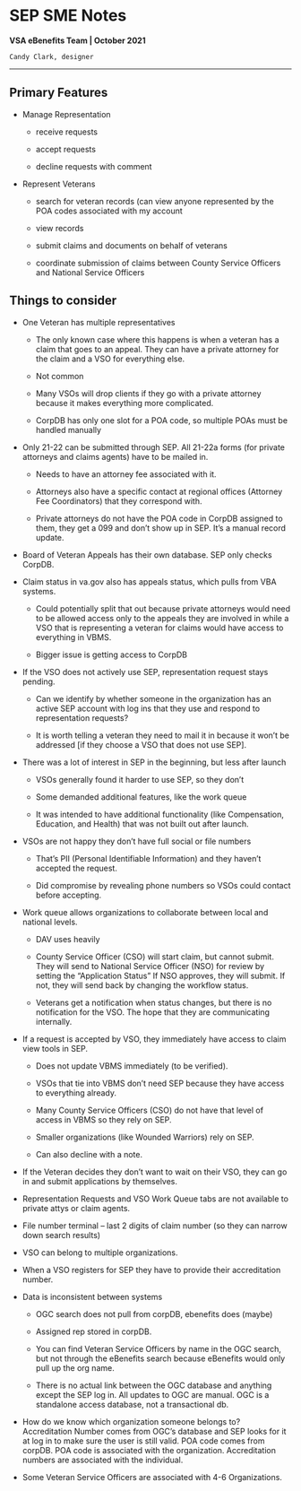 # SEP SME Notes 

**VSA eBenefits Team | October 2021** 

`Candy Clark, designer` 

--- 

 

## Primary Features 

- Manage Representation  

    - receive requests 

    - accept requests 

    - decline requests with comment 

- Represent Veterans 

    - search for veteran records (can view anyone represented by the POA codes associated with my account 

    - view records 

    - submit claims and documents on behalf of veterans 

    - coordinate submission of claims between County Service Officers and National Service Officers 

 

## Things to consider 

- One Veteran has multiple representatives 

    - The only known case where this happens is when a veteran has a claim that goes to an appeal. They can have a private attorney for the claim and a VSO for everything else. 

    - Not common 

    - Many VSOs will drop clients if they go with a private attorney because it makes everything more complicated. 

    - CorpDB has only one slot for a POA code, so multiple POAs must be handled manually 

- Only 21-22 can be submitted through SEP. All 21-22a forms (for private attorneys and claims agents) have to be mailed in. 

    - Needs to have an attorney fee associated with it. 

    - Attorneys also have a specific contact at regional offices (Attorney Fee Coordinators) that they correspond with.  

    - Private attorneys do not have the POA code in CorpDB assigned to them, they get a 099 and don’t show up in SEP. It’s a manual record update.  

- Board of Veteran Appeals has their own database. SEP only checks CorpDB. 

- Claim status in va.gov also has appeals status, which pulls from VBA systems.  

    - Could potentially split that out because private attorneys would need to be allowed access only to the appeals they are involved in while a VSO that is representing a veteran for claims would have access to everything in VBMS. 

    - Bigger issue is getting access to CorpDB 

- If the VSO does not actively use SEP, representation request stays pending. 

    - Can we identify by whether someone in the organization has an active SEP account with log ins that they use and respond to representation requests? 

    - It is worth telling a veteran they need to mail it in because it won’t be addressed [if they choose a VSO that does not use SEP]. 

- There was a lot of interest in SEP in the beginning, but less after launch 

    - VSOs generally found it harder to use SEP, so they don’t 

    - Some demanded additional features, like the work queue 

   - It was intended to have additional functionality (like Compensation, Education, and Health) that was not built out after launch. 

- VSOs are not happy they don’t have full social or file numbers 

    - That’s PII (Personal Identifiable Information) and they haven’t accepted the request.  

    - Did compromise by revealing phone numbers so VSOs could contact before accepting. 

- Work queue allows organizations to collaborate between local and national levels. 

    - DAV uses heavily 

    - County Service Officer (CSO) will start claim, but cannot submit. They will send to National Service Officer (NSO) for review by setting the “Application Status” If NSO approves, they will submit. If not, they will send back by changing the workflow status. 

    - Veterans get a notification when status changes, but there is no notification for the VSO. The hope that they are communicating internally. 

- If a request is accepted by VSO, they immediately have access to claim view tools in SEP. 

    - Does not update VBMS immediately (to be verified).  

    - VSOs that tie into VBMS don’t need SEP because they have access to everything already. 

    - Many County Service Officers (CSO) do not have that level of access in VBMS so they rely on SEP.  

    - Smaller organizations (like Wounded Warriors) rely on SEP.  

    - Can also decline with a note. 

- If the Veteran decides they don’t want to wait on their VSO, they can go in and submit applications by themselves. 

- Representation Requests and VSO Work Queue tabs are not available to private attys or claim agents. 

- File number terminal – last 2 digits of claim number (so they can narrow down search results) 

- VSO can belong to multiple organizations.  

- When a VSO registers for SEP they have to provide their accreditation number. 

- Data is inconsistent between systems 

    - OGC search does not pull from corpDB, ebenefits does (maybe)  

    - Assigned rep stored in corpDB.  

    - You can find Veteran Service Officers by name in the OGC search, but not through the eBenefits search because eBenefits would only pull up the org name. 

    - There is no actual link between the OGC database and anything except the SEP log in. All updates to OGC are manual. OGC is a standalone access database, not a transactional db. 

- How do we know which organization someone belongs to? Accreditation Number comes from OGC’s database and SEP looks for it at log in to make sure the user is still valid. POA code comes from corpDB. POA code is associated with the organization. Accreditation numbers are associated with the individual. 

- Some Veteran Service Officers are associated with 4-6 Organizations. 
